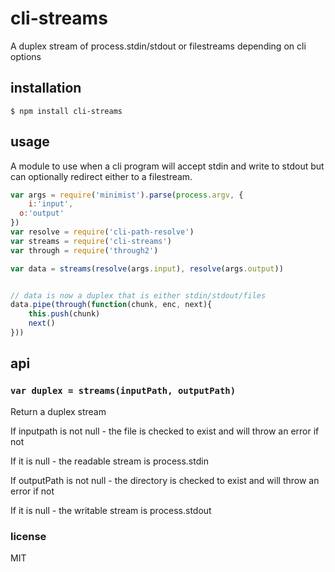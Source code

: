 cli-streams
===========

A duplex stream of process.stdin/stdout or filestreams depending on cli options

## installation

```
$ npm install cli-streams
```

## usage

A module to use when a cli program will accept stdin and write to stdout but can optionally redirect either to a filestream.

```js
var args = require('minimist').parse(process.argv, {
	i:'input',
  o:'output'
})
var resolve = require('cli-path-resolve')
var streams = require('cli-streams')
var through = require('through2')

var data = streams(resolve(args.input), resolve(args.output))


// data is now a duplex that is either stdin/stdout/files
data.pipe(through(function(chunk, enc, next){
	this.push(chunk)
	next()	
}))
```

## api

### `var duplex = streams(inputPath, outputPath)`

Return a duplex stream

If inputpath is not null - the file is checked to exist and will throw an error if not

If it is null - the readable stream is process.stdin

If outputPath is not null - the directory is checked to exist and will throw an error if not

If it is null - the writable stream is process.stdout

### license

MIT